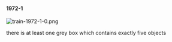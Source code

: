#### 1972-1
![train-1972-1-0.png](https://github.com/lil-lab/nlvr/raw/master/nlvr/train/images/24/train-1972-1-0.png "train-1972-1-0.png")

there is at least one grey box which contains exactly five objects